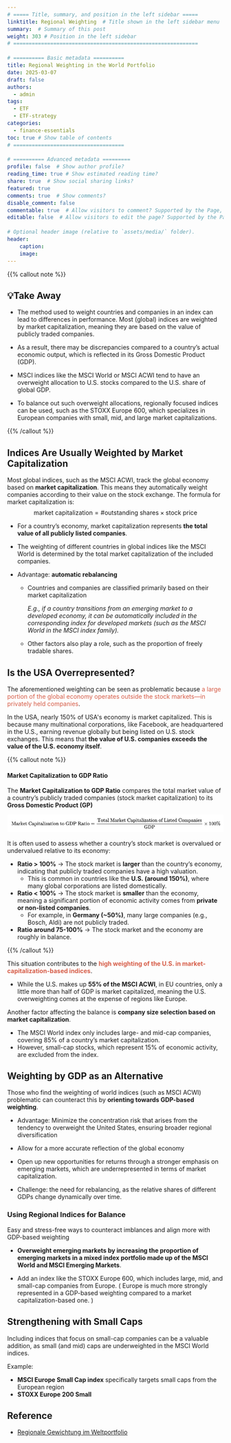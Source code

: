 ```yaml
---
# ===== Title, summary, and position in the left sidebar =====
linktitle: Regional Weighting  # Title shown in the left sidebar menu
summary:  # Summary of this post
weight: 303 # Position in the left sidebar
# ============================================================

# ========== Basic metadata ==========
title: Regional Weighting in the World Portfolio
date: 2025-03-07
draft: false
authors:
  - admin
tags:
  - ETF
  - ETF-strategy
categories:
  - finance-essentials
toc: true # Show table of contents
# ====================================

# ========== Advanced metadata =========
profile: false  # Show author profile?
reading_time: true # Show estimated reading time?
share: true  # Show social sharing links?
featured: true
comments: true  # Show comments?
disable_comment: false
commentable: true  # Allow visitors to comment? Supported by the Page, Post, and Book content types.
editable: false  # Allow visitors to edit the page? Supported by the Page, Post, and Book content types.

# Optional header image (relative to `assets/media/` folder).
header:
    caption: 
    image:  
---
```


{{% callout  note %}}

## 💡Take Away

- The method used to weight countries and companies in an index can lead to differences in performance. Most (global) indices are weighted by market capitalization, meaning they are based on the value of publicly traded companies.

- As a result, there may be discrepancies compared to a country’s actual economic output, which is reflected in its Gross Domestic Product (GDP).

- MSCI indices like the MSCI World or MSCI ACWI tend to have an overweight allocation to U.S. stocks compared to the U.S. share of global GDP.

- To balance out such overweight allocations, regionally focused indices can be used, such as the STOXX Europe 600, which specializes in European companies with small, mid, and large market capitalizations.

{{% /callout %}}

## Indices Are Usually Weighted by Market Capitalization

Most global indices, such as the MSCI ACWI, track the global economy based on **market capitalization**. This means they automatically weight companies according to their value on the stock exchange. The formula for market capitalization is:
$$
\text{market capitalization} = \text{\#outstanding shares} \times \text{stock price}
$$

- For a country’s economy, market capitalization represents **the total value of all publicly listed companies**.

- The weighting of different countries in global indices like the MSCI World is determined by the total market capitalization of the included companies.

- Advantage: **automatic rebalancing**

  - Countries and companies are classified primarily based on their market capitalization

    *E.g., if a country transitions from an emerging market to a developed economy, it can be automatically included in the corresponding index for developed markets (such as the MSCI World in the MSCI index family).*

  - Other factors also play a role, such as the proportion of freely tradable shares.

## Is the USA Overrepresented?

The aforementioned weighting can be seen as problematic because <span style="color: #d65d48;">a large portion of the global economy operates outside the stock markets—in privately held companies</span>.

In the USA, nearly 150% of USA's economy is market capitalized. This is because many multinational corporations, like Facebook, are headquartered in the U.S., earning revenue globally but being listed on U.S. stock exchanges. This means that **the value of U.S. companies exceeds the value of the U.S. economy itself**.



{{% callout  note %}}
####  Market Capitalization to GDP Ratio

The **Market Capitalization to GDP Ratio** compares the total market value of a country’s publicly traded companies (stock market capitalization) to its **Gross Domestic Product (GP)**

![截屏2025-03-13 22.21.09](https://raw.githubusercontent.com/EckoTan0804/upic-repo/master/uPic/%E6%88%AA%E5%B1%8F2025-03-13%2022.21.09.png)

It is often used to assess whether a country’s stock market is overvalued or undervalued relative to its economy:

- **Ratio > 100%** → The stock market is **larger** than the country’s economy, indicating that publicly traded companies have a high valuation. 
  - This is common in countries like the **U.S. (around 150%)**, where many global corporations are listed domestically.
- **Ratio < 100%** → The stock market is **smaller** than the economy, meaning a significant portion of economic activity comes from **private or non-listed companies**.
  - For example, in **Germany (~50%)**, many large companies (e.g., Bosch, Aldi) are not publicly traded.
- **Ratio around 75-100%** → The stock market and the economy are roughly in balance.

{{% /callout %}}

This situation contributes to the <span style="color: #d65d48;">**high weighting of the U.S. in market-capitalization-based indices**</span>.

- While the U.S. makes up **55% of the MSCI ACWI**, in EU countries, only a little more than half of GDP is market capitalized, meaning the U.S. overweighting comes at the expense of regions like Europe.

Another factor affecting the balance is **company size selection based on market capitalization**. 

- The MSCI World index only includes large- and mid-cap companies, covering 85% of a country’s market capitalization. 
- However, small-cap stocks, which represent 15% of economic activity, are excluded from the index.

## Weighting by GDP as an Alternative

Those who find the weighting of world indices (such as MSCI ACWI) problematic can counteract this by **orienting towards GDP-based weighting**. 

- Advantage: Minimize the concentration risk that arises from the tendency to overweight the United States, ensuring broader regional diversification

- Allow for a more accurate reflection of the global economy
- Open up new opportunities for returns through a stronger emphasis on emerging markets, which are underrepresented in terms of market capitalization.
- Challenge: the need for rebalancing, as the relative shares of different GDPs change dynamically over time. 

### Using Regional Indices for Balance

Easy and stress-free ways to counteract imblances and align more with GDP-based weighting

-  **Overweight emerging markets by increasing the proportion of emerging markets in a mixed index portfolio made up of the MSCI World and MSCI Emerging Markets**.

-  Add an index like the STOXX Europe 600, which includes large, mid, and small-cap companies from Europe. ( Europe is much more strongly represented in a GDP-based weighting compared to a market capitalization-based one. )

## Strengthening with Small Caps

Including indices that focus on small-cap companies can be a valuable addition, as small (and mid) caps are underweighted in the MSCI World indices.

Example:

- **MSCI Europe Small Cap index** specifically targets small caps from the European region
- **STOXX Europe 200 Small**

## Reference

- [Regionale Gewichtung im Weltportfolio](https://www.finanzfluss.de/etf-handbuch/weltportfolio-gewichtung/)